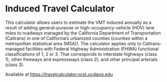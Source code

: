 # Induced Travel Calculator

This calculator allows users to estimate the VMT induced annually as a result of adding general-purpose or high-occupancy-vehicle (HOV) lane miles to roadways managed by the California Department of Transportation (Caltrans) in one of California’s urbanized counties (counties within a metropolitan statistical area (MSA)). The calculator applies only to Caltrans-managed facilities with Federal Highway Administration (FHWA) functional classifications of 1, 2 or 3. That corresponds to interstate highways (class 1), other freeways and expressways (class 2), and other principal arterials (class 3).

Available at https://travelcalculator.ncst.ucdavis.edu
